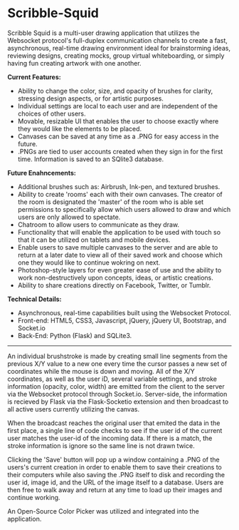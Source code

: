 # Scribble-Squid
Scribble Squid is a multi-user drawing application that utilizes the Websocket protocol's full-duplex communication channels
to create a fast, asynchronous, real-time drawing environment ideal for brainstorming ideas, reviewing designs, creating mocks,
group virtual whiteboarding, or simply having fun creating artwork with one another.  

**Current Features:**

- Ability to change the color, size, and opacity of brushes for clarity, stressing design aspects, or for artistic purposes.
- Individual settings are local to each user and are independent of the choices of other users.
- Movable, resizable UI that enables the user to choose exactly where they would like the elements to be placed.
- Canvases can be saved at any time as a .PNG for easy access in the future.
- .PNGs are tied to user accounts created when they sign in for the first time.  Information is saved to an SQlite3 database.

**Future Enahncements:**

- Additional brushes such as: Airbrush, Ink-pen, and textured brushes.
- Ability to create 'rooms' each with their own canvases.  The creator of the room is designated the 'master' of the room who
is able set permissions to specifically allow which users allowed to draw and which users are only allowed to spectate.
- Chatroom to allow users to communicate as they draw.
- Functionality that will enable the application to be used with touch so that it can be utilized on tablets and
mobile devices.
- Enable users to save multiple canvases to the server and are able to return at a later date to view all of their saved
work and choose which one they would like to continue wokring on next.
- Photoshop-style layers for even greater ease of use and the ability to work non-destructively upon concepts, ideas, or 
artistic creations.
- Ability to share creations directly on Facebook, Twitter, or Tumblr.

**Technical Details:**

- Asynchronous, real-time capabilities built using the Websocket Protocol.
- Front-end: HTML5, CSS3, Javascript, jQuery, jQuery UI, Bootstrap, and Socket.io
- Back-End: Python (Flask) and SQLite3.

------------------------------------

An individual brushstroke is made by creating small line segments from the previous X/Y value to a new one every time the 
cursor passes a new set of coordinates while the mouse is down and moving.  All of the X/Y coordinates, as well as the user 
iD, several variable settings, and stroke information (opacity, color, width) are emitted from the client to the server 
via the Websocket protocol through Socket.io.  Server-side, the information is recieved by Flask via the Flask-Socketio 
extension and then broadcast to all active users currently utilizing the canvas.

When the broadcast reaches the original user that emited the data in the first place, a single line of code checks to see if 
the user id of the current user matches the user-id of the incoming data.  If there is a match, the stroke information is ignore
so the same line is not drawn twice.

Clicking the 'Save' button will pop up a window containing a .PNG of the users's current creation in order to enable them to 
save their creations to their computers while also saving the .PNG itself to disk and recording the user id, image id, and 
the URL of the image itself to a database.  Users are then free to walk away and return at any time to load up their images and
continue working.

An Open-Source Color Picker was utilized and integrated into the application. 




